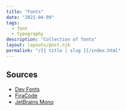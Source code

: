 ```yaml
---
title: "Fonts"
date: "2021-04-09"
tags:
  - font
  - typography
description: "Collection of fonts"
layout: layouts/post.njk
permalink: "/{{ title | slug }}/index.html"
---
```


## Sources

- [Dev Fonts](https://devfonts.gafi.dev/)
- [FiraCode](https://github.com/tonsky/FiraCode)
- [JetBrains Mono](https://www.jetbrains.com/lp/mono/)
